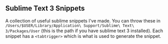 ## Sublime Text 3 Snippets

A collection of useful sublime snippets I've made. You can throw these in `/Users/$USER/Library/Application\ Support/Sublime\ Text\ 3/Packages/User` (this is the path if you have sublime text 3 installed). Each snippet has a `<tabtrigger>` which is what is used to generate the snippet.

